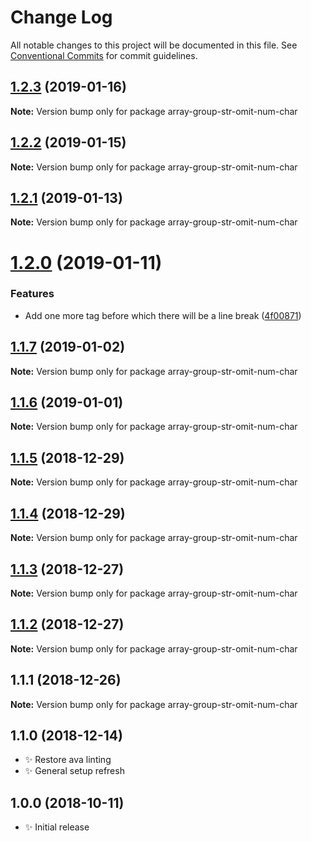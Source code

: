 # Change Log

All notable changes to this project will be documented in this file.
See [Conventional Commits](https://conventionalcommits.org) for commit guidelines.

## [1.2.3](https://bitbucket.org/codsen/codsen/src/master/packages/array-group-str-omit-num-char/compare/array-group-str-omit-num-char@1.2.2...array-group-str-omit-num-char@1.2.3) (2019-01-16)

**Note:** Version bump only for package array-group-str-omit-num-char





## [1.2.2](https://bitbucket.org/codsen/codsen/src/master/packages/array-group-str-omit-num-char/compare/array-group-str-omit-num-char@1.2.1...array-group-str-omit-num-char@1.2.2) (2019-01-15)

**Note:** Version bump only for package array-group-str-omit-num-char

## [1.2.1](https://bitbucket.org/codsen/codsen/src/master/packages/array-group-str-omit-num-char/compare/array-group-str-omit-num-char@1.2.0...array-group-str-omit-num-char@1.2.1) (2019-01-13)

**Note:** Version bump only for package array-group-str-omit-num-char

# [1.2.0](https://bitbucket.org/codsen/codsen/src/master/packages/array-group-str-omit-num-char/compare/array-group-str-omit-num-char@1.1.7...array-group-str-omit-num-char@1.2.0) (2019-01-11)

### Features

- Add one more tag before which there will be a line break ([4f00871](https://bitbucket.org/codsen/codsen/src/master/packages/array-group-str-omit-num-char/commits/4f00871))

## [1.1.7](https://bitbucket.org/codsen/codsen/src/master/packages/array-group-str-omit-num-char/compare/array-group-str-omit-num-char@1.1.6...array-group-str-omit-num-char@1.1.7) (2019-01-02)

**Note:** Version bump only for package array-group-str-omit-num-char

## [1.1.6](https://bitbucket.org/codsen/codsen/src/master/packages/array-group-str-omit-num-char/compare/array-group-str-omit-num-char@1.1.5...array-group-str-omit-num-char@1.1.6) (2019-01-01)

**Note:** Version bump only for package array-group-str-omit-num-char

## [1.1.5](https://bitbucket.org/codsen/codsen/src/master/packages/array-group-str-omit-num-char/compare/array-group-str-omit-num-char@1.1.4...array-group-str-omit-num-char@1.1.5) (2018-12-29)

**Note:** Version bump only for package array-group-str-omit-num-char

## [1.1.4](https://bitbucket.org/codsen/codsen/src/master/packages/array-group-str-omit-num-char/compare/array-group-str-omit-num-char@1.1.3...array-group-str-omit-num-char@1.1.4) (2018-12-29)

**Note:** Version bump only for package array-group-str-omit-num-char

## [1.1.3](https://bitbucket.org/codsen/codsen/src/master/packages/array-group-str-omit-num-char/compare/array-group-str-omit-num-char@1.1.2...array-group-str-omit-num-char@1.1.3) (2018-12-27)

**Note:** Version bump only for package array-group-str-omit-num-char

## [1.1.2](https://bitbucket.org/codsen/codsen/src/master/packages/array-group-str-omit-num-char/compare/array-group-str-omit-num-char@1.1.1...array-group-str-omit-num-char@1.1.2) (2018-12-27)

**Note:** Version bump only for package array-group-str-omit-num-char

## 1.1.1 (2018-12-26)

**Note:** Version bump only for package array-group-str-omit-num-char

## 1.1.0 (2018-12-14)

- ✨ Restore ava linting
- ✨ General setup refresh

## 1.0.0 (2018-10-11)

- ✨ Initial release
